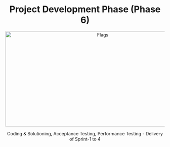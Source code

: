 <div align="center">

# Project Development Phase (Phase 6)
<img src='https://litsbros.com/wp-content/uploads/2018/04/compbig.gif' alt="Flags" width="600" height="300"></img> 
</div>
<div align="center">
Coding & Solutioning, Acceptance Testing, Performance Testing - Delivery of Sprint-1 to 4
